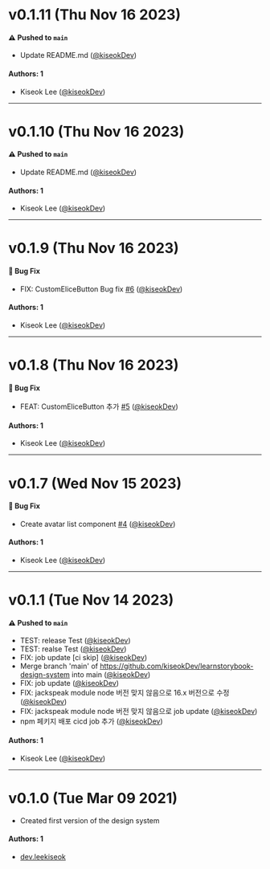 # v0.1.11 (Thu Nov 16 2023)

#### ⚠️ Pushed to `main`

- Update README.md ([@kiseokDev](https://github.com/kiseokDev))

#### Authors: 1

- Kiseok Lee ([@kiseokDev](https://github.com/kiseokDev))

---

# v0.1.10 (Thu Nov 16 2023)

#### ⚠️ Pushed to `main`

- Update README.md ([@kiseokDev](https://github.com/kiseokDev))

#### Authors: 1

- Kiseok Lee ([@kiseokDev](https://github.com/kiseokDev))

---

# v0.1.9 (Thu Nov 16 2023)

#### 🐛 Bug Fix

- FIX: CustomEliceButton Bug fix [#6](https://github.com/kiseokDev/learnstorybook-design-system/pull/6) ([@kiseokDev](https://github.com/kiseokDev))

#### Authors: 1

- Kiseok Lee ([@kiseokDev](https://github.com/kiseokDev))

---

# v0.1.8 (Thu Nov 16 2023)

#### 🐛 Bug Fix

- FEAT: CustomEliceButton 추가 [#5](https://github.com/kiseokDev/learnstorybook-design-system/pull/5) ([@kiseokDev](https://github.com/kiseokDev))

#### Authors: 1

- Kiseok Lee ([@kiseokDev](https://github.com/kiseokDev))

---

# v0.1.7 (Wed Nov 15 2023)

#### 🐛 Bug Fix

- Create avatar list component [#4](https://github.com/kiseokDev/learnstorybook-design-system/pull/4) ([@kiseokDev](https://github.com/kiseokDev))

#### Authors: 1

- Kiseok Lee ([@kiseokDev](https://github.com/kiseokDev))

---

# v0.1.1 (Tue Nov 14 2023)

#### ⚠️ Pushed to `main`

- TEST: release Test ([@kiseokDev](https://github.com/kiseokDev))
- TEST: realse Test ([@kiseokDev](https://github.com/kiseokDev))
- FIX: job update [ci skip] ([@kiseokDev](https://github.com/kiseokDev))
- Merge branch 'main' of https://github.com/kiseokDev/learnstorybook-design-system into main ([@kiseokDev](https://github.com/kiseokDev))
- FIX: job update ([@kiseokDev](https://github.com/kiseokDev))
- FIX: jackspeak module node 버전 맞지 않음으로 16.x 버전으로 수정 ([@kiseokDev](https://github.com/kiseokDev))
- FIX: jackspeak module node 버전 맞지 않음으로 job update ([@kiseokDev](https://github.com/kiseokDev))
- npm 페키지 배포 cicd job 추가 ([@kiseokDev](https://github.com/kiseokDev))

#### Authors: 1

- Kiseok Lee ([@kiseokDev](https://github.com/kiseokDev))

---

# v0.1.0 (Tue Mar 09 2021)

- Created first version of the design system

#### Authors: 1

- [dev.leekiseok](https://github.com/kiseokDev)
